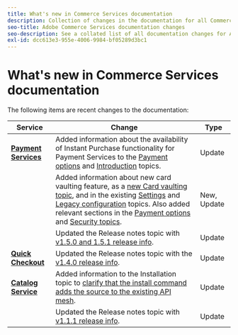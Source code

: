 ```yaml
---
title: What's new in Commerce Services documentation
description: Collection of changes in the documentation for all Commerce services
seo-title: Adobe Commerce Services documentation changes
seo-description: See a collated list of all documentation changes for Adobe Commerce Services and integration services.
exl-id: dcc613e3-955e-4006-9984-bf05289d3bc1
---
```

# What's new in Commerce Services documentation

The following items are recent changes to the documentation:

|   Service    |    Change   |   Type    |
|  ---  |  ---  |  ---  |
|  [**Payment Services**](https://experienceleague.adobe.com/docs/commerce-merchant-services/payment-services/guide-overview.html)  | Added information about the availability of Instant Purchase functionality for Payment Services to the [Payment options](https://experienceleague.adobe.com/docs/commerce-merchant-services/payment-services/payments-checkout/payments-options.html#credit-card-fields) and [Introduction](https://experienceleague.adobe.com/docs/commerce-merchant-services/payment-services/overview.html#features) topics.<!--integration branch --> | Update |
|  | Added information about new card vaulting feature, as a [new Card vaulting topic](https://experienceleague.adobe.com/docs/commerce-merchant-services/payment-services/payments-checkout/vaulting.html#payments-checkout), and in the existing [Settings](https://experienceleague.adobe.com/docs/commerce-merchant-services/payment-services/configure/settings.html#card-vaulting) and [Legacy configuration](https://experienceleague.adobe.com/docs/commerce-merchant-services/payment-services/configure/configure-admin.html#configure-credit-card-fields) topics. Also added relevant sections in the [Payment options](https://experienceleague.adobe.com/docs/commerce-merchant-services/payment-services/payments-checkout/payments-options.html#credit-card-vaulting) and [Security topics](https://experienceleague.adobe.com/docs/commerce-merchant-services/payment-services/security.html#card-vaulting). | New, Update |
|  | Updated the Release notes topic with [v1.5.0 and 1.5.1 release info](https://experienceleague.adobe.com/docs/commerce-merchant-services/payment-services/release-notes.html#v1.5.1). | Update |
| [**Quick Checkout**](https://experienceleague.adobe.com/docs/commerce-merchant-services/quick-checkout/overview.html)    |  Updated the Release notes topic with the [v1.4.0 release info](https://experienceleague.adobe.com/docs/commerce-merchant-services/quick-checkout/release-notes.html?lang=en#v1.4.0).<!-- BOLT-480 --> | Update |
| [**Catalog Service**](https://experienceleague.adobe.com/docs/commerce-merchant-services/quick-checkout/overview.html)    |  Added information to the Installation topic to [clarify that the install command adds the source to the existing API mesh](https://experienceleague.adobe.com/docs/commerce-merchant-services/catalog-service/installation.html#configure-catalog-export).<!-- xx --> | Update |
|  | Updated the Release notes topic with [v1.1.1 release info](https://experienceleague.adobe.com/docs/commerce-merchant-services/catalog-service/release-notes.html#v1.1-release). | Update |
